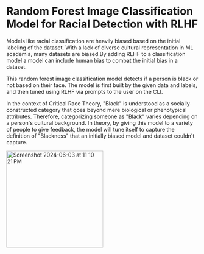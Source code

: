 # Random Forest Image Classification Model for Racial Detection with RLHF

  Models like racial classification are heavily biased based on the initial labeling of the dataset. With a lack of diverse cultural representation in ML academia, many datasets are biased.By adding RLHF to a classification model a model can include human bias to combat the initial bias in a dataset.

  This random forest image classification model detects if a person is black or not based on their face. The model is first built by the given data and labels, and then tuned using RLHF via prompts to the user on the CLI. 

  In the context of Critical Race Theory, "Black" is understood as a socially constructed category that goes beyond mere biological or phenotypical attributes. Therefore, categorizing someone as "Black" varies depending on a person's cultural background. In theory, by giving this model to a variety of people to give feedback, the model will tune itself to capture the definition of "Blackness" that an initially biased model and dataset couldn't capture. 

<img width="254" alt="Screenshot 2024-06-03 at 11 10 21 PM" src="https://github.com/ronantakizawa/randomforestrlhf/assets/71115970/6a45ed13-48ad-47c5-9412-fee1ba04e8c8">
